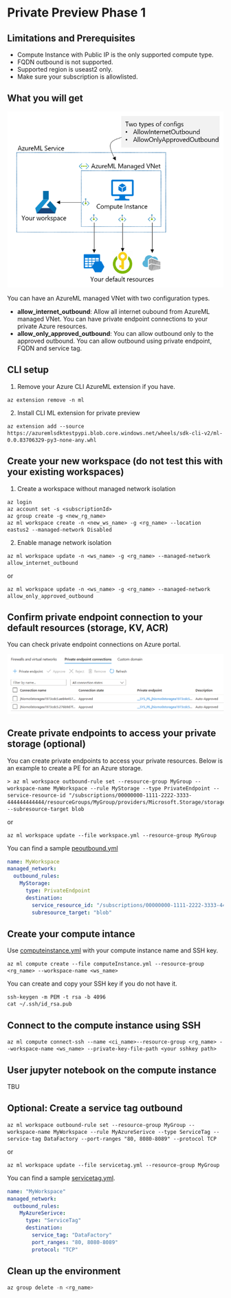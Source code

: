 # Private Preview Phase 1

## Limitations and Prerequisites
* Compute Instance with Public IP is the only supported compute type.
* FQDN outbound is not supported.
* Supported region is useast2 only.
* Make sure your subscription is allowlisted.

## What you will get

![prprph1 network architecture](prprph1.png)

You can have an AzureML managed VNet with two configuration types.
* **allow_internet_outbound**: Allow all internet oubound from AzureML managed VNet. You can have private endpoint connections to your private Azure resources.
* **allow_only_approved_outbound**: You can allow outbound only to the approved outbound. You can allow outbound using private endpoint, FQDN and service tag.

## CLI setup
1. Remove your Azure CLI AzureML extension if you have.

```Azure CLI
az extension remove -n ml
```

2. Install CLI ML extension for private preview

```Azure CLI
az extension add --source https://azuremlsdktestpypi.blob.core.windows.net/wheels/sdk-cli-v2/ml-0.0.83706329-py3-none-any.whl
```

## Create your new workspace (do not test this with your existing workspaces)

1. Create a workspace without managed network isolation

```Azure CLI
az login
az account set -s <subscriptionId>
az group create -g <new_rg_name> 
az ml workspace create -n <new_ws_name> -g <rg_name> --location eastus2 --managed-network Disabled
```

2. Enable manage network isolation

```Azure CLI
az ml workspace update -n <ws_name> -g <rg_name> --managed-network allow_internet_outbound

```
or
```Azure CLI
az ml workspace update -n <ws_name> -g <rg_name> --managed-network allow_only_approved_outbound
```

## Confirm private endpoint connection to your default resources (storage, KV, ACR)

You can check private endpoint connections on Azure portal.

![storage pe](storagepe.png)

## Create private endpoints to access your private storage (optional)
You can create private endpoints to access your private resources. Below is an example to create a PE for an Azure storage.

```Azure CLI
> az ml workspace outbound-rule set --resource-group MyGroup --workspace-name MyWorkspace --rule MyStorage --type PrivateEndpoint --service-resource-id "/subscriptions/00000000-1111-2222-3333-444444444444/resourceGroups/MyGroup/providers/Microsoft.Storage/storageAccounts/MyAccount" --subresource-target blob
```
or
```Azure CLI
az ml workspace update --file workspace.yml --resource-group MyGroup
```
You can find a sample [peoutbound.yml](peoutbound.yml)

```YAML
name: MyWorkspace
managed_network:
  outbound_rules:
    MyStorage:
      type: PrivateEndpoint
      destination:
        service_resource_id: "/subscriptions/00000000-1111-2222-3333-444444444444/resourceGroups/MyGroup/providers/Microsoft.Storage/storageAccounts/MyAccount"
        subresource_target: "blob"
```

## Create your compute intance

Use [computeinstance.yml](computeinstance.yml) with your compute instance name and SSH key.
```Azure CLI
az ml compute create --file computeInstance.yml --resource-group <rg_name> --workspace-name <ws_name> 
```

You can create and copy your SSH key if you do not have it.

```CLI
ssh-keygen -m PEM -t rsa -b 4096
cat ~/.ssh/id_rsa.pub
```

## Connect to the compute instance using SSH

```Azure CLI
az ml compute connect-ssh --name <ci_name>--resource-group <rg_name> --workspace-name <ws_name> --private-key-file-path <your sshkey path>
```

## User jupyter notebook on the compute instance

TBU

## Optional: Create a service tag outbound

```Azure CLI
az ml workspace outbound-rule set --resource-group MyGroup --workspace-name MyWorkspace --rule MyAzureSerivce --type ServiceTag --service-tag DataFactory --port-ranges "80, 8080-8089" --protocol TCP
```
or
```Azure CLI
az ml workspace update --file servicetag.yml --resource-group MyGroup
```
You can find a sample [servicetag.yml](servicetag.yml).

```YAML
name: "MyWorkspace"
managed_network:
  outbound_rules:
    MyAzureSerivce:
      type: "ServiceTag"
      destination:
        service_tag: "DataFactory"
        port_ranges: "80, 8080-8089"
        protocol: "TCP"
```

## Clean up the environment

```python
az group delete -n <rg_name>
```
